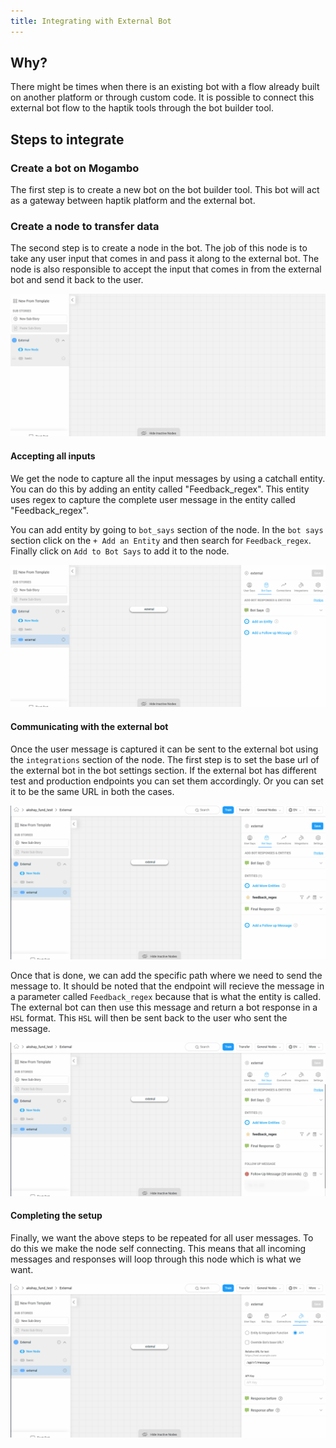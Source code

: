 ```yaml
---
title: Integrating with External Bot
---
```


## Why?
There might be times when there is an existing bot with a flow already built on another platform or through custom code. It is possible to connect this external bot flow to the haptik tools through the bot builder tool.

## Steps to integrate

### Create a bot on Mogambo
The first step is to create a new bot on the bot builder tool. This bot will act as a gateway between haptik platform and the external bot.

### Create a node to transfer data
The second step is to create a node in the bot. The job of this node is to take any user input that comes in and pass it along to the external bot. The node is also responsible to accept the input that comes in from the external bot and send it back to the user.

![Create Node](assets/integrating_external_bot_node.gif)

#### Accepting all inputs
We get the node to capture all the input messages by using a catchall entity. You can do this by adding an entity called "Feedback_regex". This entity uses regex to capture the complete user message in the entity called "Feedback_regex". 

You can add entity by going to `bot_says` section of the node. In the `bot says` section click on the `+ Add an Entity` and then search for `Feedback_regex`. Finally click on `Add to Bot Says` to add it to the node.

![Add Entity](assets/integrating_external_bot_regex.gif)

#### Communicating with the external bot
Once the user message is captured it can be sent to the external bot using the `integrations` section of the node. The first step is to set the base url of the external bot in the bot settings section. If the external bot has different test and production endpoints you can set them accordingly. Or you can set it to be the same URL in both the cases.

![Base Url Setup](assets/integrating_external_bot_base_url.gif)

Once that is done, we can add the specific path where we need to send the message to. It should be noted that the endpoint will recieve the message in a parameter called `Feedback_regex` because that is what the entity is called. The external bot can then use this message and return a bot response in a `HSL` format. This `HSL` will then be sent back to the user who sent the message.

![Integrations](assets/integrating_external_bot_integration.gif)


#### Completing the setup
Finally, we want the above steps to be repeated for all user messages. To do this we make the node self connecting. This means that all incoming messages and responses will loop through this node which is what we want.

![Self Connecting Node](assets/integrating_external_bot_self_connection.gif)